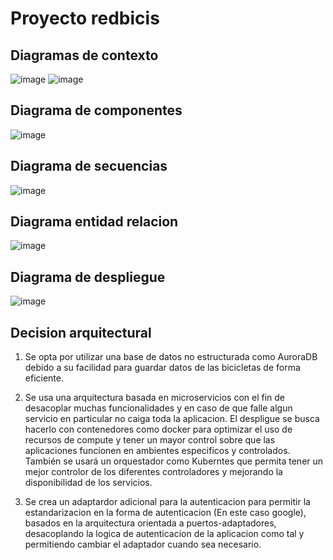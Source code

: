 # Proyecto redbicis

## Diagramas de contexto

![image](https://user-images.githubusercontent.com/53226925/234002241-09f5aa2e-a065-4c1f-ae48-61e91cf183e7.png)
![image](https://user-images.githubusercontent.com/53226925/234002327-9b16f22e-78b1-425c-9354-62c3b20d8ecb.png)

## Diagrama de componentes

![image](https://user-images.githubusercontent.com/53226925/233903067-cd8b82b6-7e2c-4c6d-926d-029aa836e850.png)

## Diagrama de secuencias

![image](https://user-images.githubusercontent.com/53226925/233897008-c1327f3e-5c76-46a1-aebc-560e22773ff6.png)

## Diagrama entidad relacion

![image](https://user-images.githubusercontent.com/53226925/233899014-7f52e50f-f59d-49e9-b256-1a2135bd9a47.png)

## Diagrama de despliegue

![image](https://user-images.githubusercontent.com/53226925/234169843-574dddeb-7a63-4419-b9f0-296efb99fc93.png)

## Decision arquitectural

1. Se opta por utilizar una base de datos no estructurada como AuroraDB debido a su facilidad para guardar datos de las bicicletas de forma eficiente.

2. Se usa una arquitectura basada en microservicios con el fin de desacoplar muchas funcionalidades y en caso de que falle algun servicio en particular no caiga toda la aplicacion. El despligue se busca hacerlo con contenedores como docker para optimizar el uso de recursos de compute y tener un mayor control sobre que las aplicaciones funcionen en ambientes especificos y controlados. También se usará un orquestador como Kuberntes que permita tener un mejor controlor de los diferentes controladores y mejorando la disponibilidad de los servicios.

3. Se crea un adaptardor adicional para la autenticacion para permitir la estandarizacion en la forma de autenticacion (En este caso google), basados en la arquitectura orientada a puertos-adaptadores, desacoplando la logica de autenticacion de la aplicacion como tal y permitiendo cambiar el adaptador cuando sea necesario.

